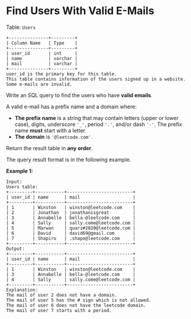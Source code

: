 # Find Users With Valid E-Mails

Table: `Users`

```
+---------------+---------+
| Column Name   | Type    |
+---------------+---------+
| user_id       | int     |
| name          | varchar |
| mail          | varchar |
+---------------+---------+
user_id is the primary key for this table.
This table contains information of the users signed up in a website. Some e-mails are invalid.
```

Write an SQL query to find the users who have **valid emails**.

A valid e-mail has a prefix name and a domain where:

- **The prefix name** is a string that may contain letters (upper or lower case), digits, underscore `'_'`, period `'.'`, and/or dash `'-'`. The prefix name **must** start with a letter.
- **The domain** is `'@leetcode.com'`.

Return the result table in **any order**.

The query result format is in the following example.

**Example 1:**

```
Input: 
Users table:
+---------+-----------+-------------------------+
| user_id | name      | mail                    |
+---------+-----------+-------------------------+
| 1       | Winston   | winston@leetcode.com    |
| 2       | Jonathan  | jonathanisgreat         |
| 3       | Annabelle | bella-@leetcode.com     |
| 4       | Sally     | sally.come@leetcode.com |
| 5       | Marwan    | quarz#2020@leetcode.com |
| 6       | David     | david69@gmail.com       |
| 7       | Shapiro   | .shapo@leetcode.com     |
+---------+-----------+-------------------------+
Output: 
+---------+-----------+-------------------------+
| user_id | name      | mail                    |
+---------+-----------+-------------------------+
| 1       | Winston   | winston@leetcode.com    |
| 3       | Annabelle | bella-@leetcode.com     |
| 4       | Sally     | sally.come@leetcode.com |
+---------+-----------+-------------------------+
Explanation: 
The mail of user 2 does not have a domain.
The mail of user 5 has the # sign which is not allowed.
The mail of user 6 does not have the leetcode domain.
The mail of user 7 starts with a period.
```

